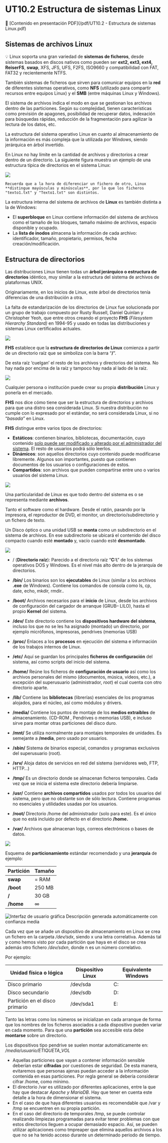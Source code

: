 # UT10.2 Estructura de sistemas Linux

📕 [Contenido en presentación PDF](/pdf/UT10.2 - Estructura de sistemas Linux.pdf)

## Sistemas de archivos Linux

💡 Linux soporta una gran variedad de **sistemas de ficheros**, desde sistemas basados en discos nativos como pueden ser **ext2, ext3, ext4, ReiserFS**, **swap**, XFS, JFS, UFS, F2FS, ISO9660 y compatibilidad con FAT, FAT32 y recientemente NTFS.

También sistemas de ficheros que sirven para comunicar equipos en la **red** de diferentes sistemas operativos, como **NFS** (utilizado para compartir recursos entre equipos Linux) y el **SMB** (entre máquinas Linux y Windows).

El sistema de archivos indica el modo en que se gestionan los archivos dentro de las particiones. Según su complejidad, tienen características como previsión de apagones, posibilidad de recuperar datos, indexación para búsquedas rápidas, reducción de la fragmentación para agilizar la lectura de los datos, etc.

La estructura del sistema operativo Linux en cuanto al almacenamiento de la información es más compleja que la utilizada por Windows, siendo jerárquica en árbol invertido.

En Linux no hay límite en la cantidad de archivos y directorios a crear dentro de un directorio. La siguiente figura muestra un ejemplo de una estructura típica de directorios en el sistema Linux:

![](media/19f8d33bd596b428c77a2bc8a9eeae7e.png)

```warning
Recuerda que a la hora de diferenciar un fichero de otro, Linux **distingue mayúsculas y minúsculas**, por lo que los ficheros "texto1.txt" y "Texto1.txt" son distintos.
```

La estructura interna del sistema de archivos de **Linux** es también distinta a la de Windows:

-   El **superbloque** en Linux contiene información del sistema de archivos como el tamaño de los bloques, tamaño máximo de archivos, espacio disponible y ocupado.
-   La **lista de inodos** almacena la información de cada archivo: identificador, tamaño, propietario, permisos, fecha creación/modificación.

## Estructura de directorios

Las distribuciones Linux tienen todas un **árbol jerárquico o estructura de directorios** idéntico, muy similar a la estructura del sistema de archivos de plataformas UNIX.

Originariamente, en los inicios de Linux, este árbol de directorios tenía diferencias de una distribución a otra.

La falta de estandarización de los directorios de Linux fue solucionada por un grupo de trabajo compuesto por Rusty Russell, Daniel Quinlan y Christopher Yeoh, que entre otros creando el proyecto **FHS** *(Filesystem Hierarchy Standard)* en 1994-95 y usado en todas las distribuciones y sistemas Linux certificados actuales.

![](media/73549fc50c80f701864ba86816a6d6fa.png)

**FHS** establece que la **estructura de directorios de Linux** comienza a partir de un directorio raíz que se simboliza con la barra “**/**”.

De esta raíz ‘cuelgan’ el resto de los archivos y directorios del sistema. No hay nada por encima de la raíz y tampoco hay nada al lado de la raíz.

![](media/a8eab917a4ac432f34e7ec5140336b34.jpeg)

Cualquier persona o institución puede crear su propia **distribución** Linux y ponerla en el mercado.

**FHS** nos dice cómo tiene que ser la estructura de directorios y archivos para que una distro sea considerada Linux. Si nuestra distribución no cumple con lo expresado por el estándar, no será considerada Linux, si no “*basada”* en Linux.

**FHS** distingue entre varios tipos de directorios:

-   **Estáticos**: contienen binarios, bibliotecas, documentación, cuyo contenido <u>solo puede ser modificado y alterado por el administrador del sistema</u>. El resto de usuarios podrá sólo leerlos.
-   **Dinámicos**: son aquellos directorios cuyo contenido puede modificarse libremente. Algunos son importantes, puesto que contienen documentos de los usuarios o configuraciones de estos.
-   **Compartidos**: son archivos que pueden compartirse entre uno o varios usuarios del sistema Linux.

![](media/f9cc44e21617decb74b1e8103cc61523.png)

Una particularidad de Linux es que todo dentro del sistema es o se representa mediante **archivos**.

Tanto el software como el hardware. Desde el ratón, pasando por la impresora, el reproductor de DVD, el monitor, un directorio/subdirectorio y un fichero de texto.

Un Disco óptico o una unidad USB se **monta** como un subdirectorio en el sistema de archivos. En ese subdirectorio se ubicará el contenido del disco compacto cuando esté **montado** y, vacío cuando esté **desmontado**.

![](media/0e8a772e685f12891c18d13fecdfe20d.png)

- / (**Directorio raíz**): Parecido a el directorio raíz “**C:\\**” de los sistemas operativos DOS y Windows. Es el nivel más alto dentro de la jerarquía de directorios.

- **/bin/** Los binarios son los **ejecutables** de Linux (similar a los archivos **.exe** de Windows). Contiene los comandos de consola como ls, cp, date, echo, mkdir, rmdir..

- **/boot/** Archivos necesarios para el **inicio** de Linux, desde los archivos de configuración del cargador de arranque (GRUB– LILO), hasta el propio **Kernel** del sistema.

- **/dev/** Este directorio contiene los **dispositivos hardware del sistema**, incluso los que no se les ha asignado (montado) un directorio, por ejemplo micrófonos, impresoras, pendrives (memorias USB)

- **/proc/** Enlaces a los **procesos** en ejecución del sistema e información de los trabajos internos de Linux.

- **/etc/** Aquí se guardan los principales **ficheros de configuración** del sistema, así como scripts del inicio del sistema.

- **/home/** Reúne los ficheros de **configuración de usuario** así como los archivos personales del mismo (documentos, música, videos, etc.), a excepción del superusuario (administrador, *root*) el cual cuenta con otro directorio aparte.

- **/lib/** Contiene las **bibliotecas** (librerías) esenciales de los programas alojados, para el núcleo, así como módulos y drivers.

- **/media/** Contiene los puntos de montaje de los **medios extraíbles** de almacenamiento. (CD-ROM , Pendrives o memorias USB), e incluso sirve para montar otras particiones del disco duro.

- **/mnt/** Se utiliza normalmente para montajes temporales de unidades. Es semejante a **/media**, pero usado por usuarios.

- **/sbin/** Sistema de binarios especial, comandos y programas exclusivos del superusuario (root).

- **/srv/** Aloja datos de servicios en red del sistema (servidores web, FTP, HTTP…)

- **/tmp/** Es un directorio donde se almacenan ficheros temporales. Cada vez que se inicia el sistema este directorio debería limpiarse.

- **/usr/** Contiene **archivos compartidos** usados por todos los usuarios del sistema, pero que no obstante son de sólo lectura. Contiene programas no esenciales y utilidades usadas por los usuarios.

- **/root/** Directorio /home del administrador (solo para este). Es el único que no está incluido por defecto en el directorio **/home.**

- **/var/** Archivos que almacenan logs, correos electrónicos o bases de datos.

![](media/c304b952dcf605f47a7e974ca186f081.jpeg)


Esquema de **particionamiento** estándar recomendado y una **jerarquía** de ejemplo:

| **Partición** | **Tamaño** |
|---------------|------------|
| **swap**      | = RAM      |
| **/boot**     | 250 MB     |
| **/**         | 30 GB      |
| **/home**     | ∞          |

![Interfaz de usuario gráfica  Descripción generada automáticamente con confianza media](media/08912581400a0e7f43d5aee46e59d70d.png)

Cada vez que se añade un dispositivo de almacenamiento en Linux se crea un fichero en la carpeta */dev/sdx*, siendo x una letra correlativa. Además tal y como hemos visto por cada partición que haya en el disco se crea además otro fichero */dev/sdxn*, donde n es un número correlativo. 

Por ejemplo:

| **Unidad física o lógica**     | **Dispositivo Linux** | **Equivalente Windows** |
|--------------------------------|-----------------------|-------------------------|
| Disco primario                 | /dev/sda              | C:                      |
| Disco secundario               | /dev/sdb              | D:                      |
| Partición en el disco primario | /dev/sda1             | E:                      |



Tanto las letras como los números se inicializan en cada arranque de forma que los nombres de los ficheros asociados a cada dispositivo pueden variar en cada momento. Para que una **partición** sea accesible esta debe **montarse** sobre un directorio.

Los dispositivos tipo pendrive se suelen montar automáticamente en: */media/usuario/ETIQUETA_VOL*

-   Aquellas particiones que vayan a contener información sensible deberían estar **cifradas** por cuestiones de seguridad. De esta manera, evitaremos que personas ajenas puedan acceder a la información contenida en esas particiones. Por regla general se debería considerar cifrar /home, como mínimo.
-   El directorio /var es utilizado por diferentes aplicaciones, entre la que hay que destacar *Apache y MariaDB*. Hay que tener en cuenta este detalle a la hora de dimensionar el sistema.
-   En el caso de que haya diferentes usuarios es recomendable que /var y /tmp se encuentren en su propia partición.
-   En el caso del directorio de temporales /tmp, se puede controlar realizando limpiezas programadas para evitar tener problemas con que estos directorios lleguen a ocupar demasiado espacio. Así, se pueden utilizar aplicaciones como tmpreaper que elimina aquellos archivos a los que no se ha tenido acceso durante un determinado periodo de tiempo.
